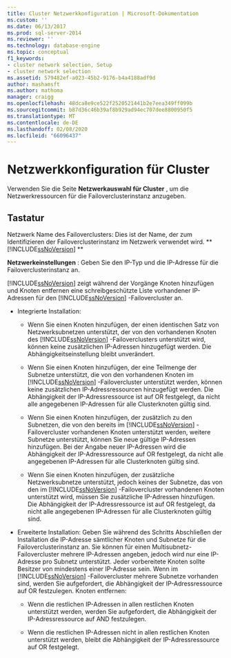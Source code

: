 ```yaml
---
title: Cluster Netzwerkkonfiguration | Microsoft-Dokumentation
ms.custom: ''
ms.date: 06/13/2017
ms.prod: sql-server-2014
ms.reviewer: ''
ms.technology: database-engine
ms.topic: conceptual
f1_keywords:
- cluster network selection, Setup
- cluster network selection
ms.assetid: 579482ef-a023-45b2-9176-b4a4188adf9d
author: mashamsft
ms.author: mathoma
manager: craigg
ms.openlocfilehash: 48dca8e9ce522f2520521441b2e7eea349ff099b
ms.sourcegitcommit: b87d36c46b39af8b929ad94ec707dee8800950f5
ms.translationtype: MT
ms.contentlocale: de-DE
ms.lasthandoff: 02/08/2020
ms.locfileid: "66096437"
---
```

# <a name="cluster-network-configuration"></a>Netzwerkkonfiguration für Cluster
  Verwenden Sie die Seite **Netzwerkauswahl für Cluster** , um die Netzwerkressourcen für die Failoverclusterinstanz anzugeben.  
  
## <a name="options"></a>Tastatur  
 Netzwerk Name des Failoverclusters: Dies ist der Name, der zum Identifizieren der Failoverclusterinstanz im Netzwerk verwendet wird. ** [!INCLUDE[ssNoVersion](../../includes/ssnoversion-md.md)] **  
  
 **Netzwerkeinstellungen** : Geben Sie den IP-Typ und die IP-Adresse für die Failoverclusterinstanz an.  
  
 
  [!INCLUDE[ssNoVersion](../../includes/ssnoversion-md.md)] zeigt während der Vorgänge Knoten hinzufügen und Knoten entfernen eine schreibgeschützte Liste vorhandener IP-Adressen für den [!INCLUDE[ssNoVersion](../../includes/ssnoversion-md.md)] -Failovercluster an.  
  
-   Integrierte Installation:  
  
    -   Wenn Sie einen Knoten hinzufügen, der einen identischen Satz von Netzwerksubnetzen unterstützt, der von den vorhandenen Knoten des [!INCLUDE[ssNoVersion](../../includes/ssnoversion-md.md)] -Failoverclusters unterstützt wird, können keine zusätzlichen IP-Adressen hinzugefügt werden. Die Abhängigkeitseinstellung bleibt unverändert.  
  
    -   Wenn Sie einen Knoten hinzufügen, der eine Teilmenge der Subnetze unterstützt, die von den vorhandenen Knoten im [!INCLUDE[ssNoVersion](../../includes/ssnoversion-md.md)] -Failovercluster unterstützt werden, können keine zusätzlichen IP-Adressressourcen hinzugefügt werden. Die Abhängigkeit der IP-Adressressource ist auf OR festgelegt, da nicht alle angegebenen IP-Adressen für alle Clusterknoten gültig sind.  
  
    -   Wenn Sie einen Knoten hinzufügen, der zusätzlich zu den Subnetzen, die von den bereits im [!INCLUDE[ssNoVersion](../../includes/ssnoversion-md.md)] -Failovercluster vorhandenen Knoten unterstützt werden, weitere Subnetze unterstützt, können Sie neue gültige IP-Adressen hinzufügen. Bei der Angabe neuer IP-Adressen wird die Abhängigkeit der IP-Adressressource auf OR festgelegt, da nicht alle angegebenen IP-Adressen für alle Clusterknoten gültig sind.  
  
    -   Wenn Sie einen Knoten hinzufügen, der zusätzliche Netzwerksubnetze unterstützt, jedoch keines der Subnetze, das von den im [!INCLUDE[ssNoVersion](../../includes/ssnoversion-md.md)] -Failovercluster vorhandenen Knoten unterstützt wird, müssen Sie zusätzliche IP-Adressen hinzufügen. Die Abhängigkeit der IP-Adressressource ist auf OR festgelegt, da nicht alle angegebenen IP-Adressen für alle Clusterknoten gültig sind.  
  
-   Erweiterte Installation: Geben Sie während des Schritts Abschließen der Installation die IP-Adresse sämtlicher Knoten und Subnetze für die Failoverclusterinstanz an. Sie können für einen Multisubnetz-Failovercluster mehrere IP-Adressen angeben, jedoch wird nur eine IP-Adresse pro Subnetz unterstützt. Jeder vorbereitete Knoten sollte Besitzer von mindestens einer IP-Adresse sein. Wenn im [!INCLUDE[ssNoVersion](../../includes/ssnoversion-md.md)] -Failovercluster mehrere Subnetze vorhanden sind, werden Sie aufgefordert, die Abhängigkeit der IP-Adressressource auf OR festzulegen. Knoten entfernen:  
  
    -   Wenn die restlichen IP-Adressen in allen restlichen Knoten unterstützt werden, werden Sie aufgefordert, die Abhängigkeit der IP-Adressressource auf AND festzulegen.  
  
    -   Wenn die restlichen IP-Adressen nicht in allen restlichen Knoten unterstützt werden, bleibt die Abhängigkeit der IP-Adressressource auf OR festgelegt.  
  
  
